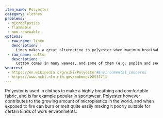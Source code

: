 ```yaml
---
item_name: Polyester
category: clothes
problems:
 - microplastics
 - flammable
 - non-renewable
options:
 - raw_name: linen
   description: |
     Linen makes a great alternative to polyester when maximum breathability is desired.
 - raw_name: cotton
   description: |
     Cotton comes in many weaves, and some of them (e.g. poplin and seersucker) are particularly good options when breathability is desired.
sources:
 - https://en.wikipedia.org/wiki/Polyester#Environmental_concerns
 - https://www.ncbi.nlm.nih.gov/pubmed/28537711
---
```

Polyester is used in clothes to make a highly breathing and comfortable fabric, and is for example popular in sportswear. Polyester however contributes to the growing amount of microplastics in the world, and when exposed to fire can burn or melt quite easily making it poorly suitable for certain kinds of work environments.

